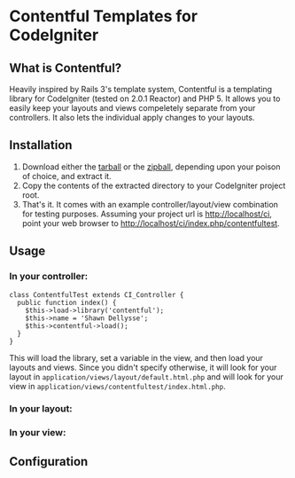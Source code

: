 Contentful Templates for CodeIgniter
====================================

What is Contentful?
-------------------

Heavily inspired by Rails 3's template system, Contentful is a templating
library for CodeIgniter (tested on 2.0.1 Reactor) and PHP 5. It allows you
to easily keep your layouts and views compeletely separate from your
controllers. It also lets the individual apply changes to your layouts.

Installation
------------

1. Download either the [tarball][1] or the [zipball][2],
   depending upon your poison of choice, and extract it.
2. Copy the contents of the extracted directory to your CodeIgniter project
   root.
3. That's it. It comes with an example controller/layout/view combination for
   testing purposes. Assuming your project url is [http://localhost/ci][3],
   point your web browser to [http://localhost/ci/index.php/contentfultest][4].

Usage
-----

### In your controller:

    class ContentfulTest extends CI_Controller {
      public function index() {
        $this->load->library('contentful');
        $this->name = 'Shawn Dellysse';
        $this->contentful->load();
      }
    }

  This will load the library, set a variable in the view, and then load your
  layouts and views. Since you didn't specify otherwise, it will look for your
  layout in `application/views/layout/default.html.php` and will look for your
  view in `application/views/contentfultest/index.html.php`.

### In your layout:

### In your view:

Configuration
-------------


[1]: https://github.com/sdellysse/codeigniter-contentful/tarball/master
[2]: https://github.com/sdellysse/codeigniter-contentful/zipball/master
[3]: http://localhost/ci
[4]: http://localhost/ci/index.php/contentfultest
